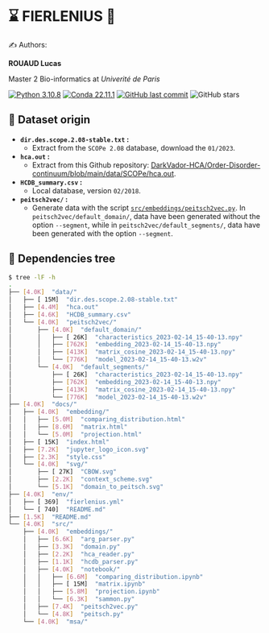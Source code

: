 # ⌛️ FIERLENIUS 🦙

✍ Authors:

**ROUAUD Lucas**

Master 2 Bio-informatics at *Univerité de Paris*

[![Python 3.10.8](https://img.shields.io/badge/python-%E2%89%A5_3.10.8-blue.svg)](https://www.python.org/downloads/release/python-397/)
[![Conda 22.11.1](https://img.shields.io/badge/miniconda-%E2%89%A5_22.11.1-green.svg)](https://docs.conda.io/en/latest/miniconda.html)
[![GitHub last commit](https://img.shields.io/github/last-commit/FilouPlains/FIERLENIUS.svg)](https://github.com/FilouPlains/FIERLENIUS)
![GitHub stars](https://img.shields.io/github/stars/FilouPlains/FIERLENIUS.svg?style=social)


## 🧮 Dataset origin

- **`dir.des.scope.2.08-stable.txt` :**
    - Extract from the `SCOPe 2.08` database, download the `01/2023`.
- **`hca.out` :**
    - Extract from this Github repository: [DarkVador-HCA/Order-Disorder-continuum/blob/main/data/SCOPe/hca.out](https://github.com/DarkVador-HCA/Order-Disorder-continuum/blob/main/data/SCOPe/hca.out).
- **`HCDB_summary.csv` :**
    - Local database, version `02/2018`.
- **`peitsch2vec/` :**
    - Generate data with the script [`src/embeddings/peitsch2vec.py`](src/embeddings/peitsch2vec.py). In `peitsch2vec/default_domain/`, data have been generated without the option `--segment`, while in `peitsch2vec/default_segments/`, data have been generated with the option `--segment`.

## 🌲 Dependencies tree

```bash
$ tree -lF -h
.
├── [4.0K]  "data/"
│   ├── [ 15M]  "dir.des.scope.2.08-stable.txt"
│   ├── [4.4M]  "hca.out"
│   ├── [4.6K]  "HCDB_summary.csv"
│   └── [4.0K]  "peitsch2vec/"
│       ├── [4.0K]  "default_domain/"
│       │   ├── [ 26K]  "characteristics_2023-02-14_15-40-13.npy"
│       │   ├── [762K]  "embedding_2023-02-14_15-40-13.npy"
│       │   ├── [413K]  "matrix_cosine_2023-02-14_15-40-13.npy"
│       │   └── [776K]  "model_2023-02-14_15-40-13.w2v"
│       └── [4.0K]  "default_segments/"
│           ├── [ 26K]  "characteristics_2023-02-14_15-40-13.npy"
│           ├── [762K]  "embedding_2023-02-14_15-40-13.npy"
│           ├── [413K]  "matrix_cosine_2023-02-14_15-40-13.npy"
│           └── [776K]  "model_2023-02-14_15-40-13.w2v"
├── [4.0K]  "docs/"
│   ├── [4.0K]  "embedding/"
│   │   ├── [5.0M]  "comparing_distribution.html"
│   │   ├── [8.6M]  "matrix.html"
│   │   └── [5.0M]  "projection.html"
│   ├── [ 15K]  "index.html"
│   ├── [7.2K]  "jupyter_logo_icon.svg"
│   ├── [2.3K]  "style.css"
│   └── [4.0K]  "svg/"
│       ├── [ 27K]  "CBOW.svg"
│       ├── [2.2K]  "context_scheme.svg"
│       └── [5.1K]  "domain_to_peitsch.svg"
├── [4.0K]  "env/"
│   ├── [ 369]  "fierlenius.yml"
│   └── [ 740]  "README.md"
├── [1.5K]  "README.md"
└── [4.0K]  "src/"
    ├── [4.0K]  "embeddings/"
    │   ├── [6.6K]  "arg_parser.py"
    │   ├── [3.3K]  "domain.py"
    │   ├── [2.2K]  "hca_reader.py"
    │   ├── [1.1K]  "hcdb_parser.py"
    │   ├── [4.0K]  "notebook/"
    │   │   ├── [6.6M]  "comparing_distribution.ipynb"
    │   │   ├── [ 15M]  "matrix.ipynb"
    │   │   ├── [5.8M]  "projection.ipynb"
    │   │   └── [6.3K]  "sammon.py"
    │   ├── [7.4K]  "peitsch2vec.py"
    │   └── [4.8K]  "peitsch.py"
    └── [4.0K]  "msa/"
```
